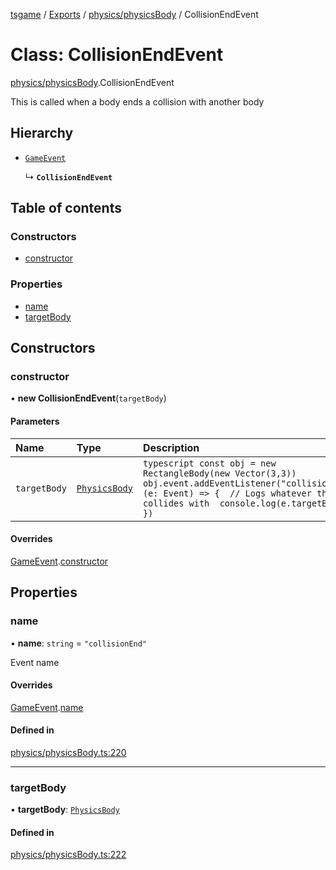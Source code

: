 [tsgame](../README.md) / [Exports](../modules.md) / [physics/physicsBody](../modules/physics_physicsBody.md) / CollisionEndEvent

# Class: CollisionEndEvent

[physics/physicsBody](../modules/physics_physicsBody.md).CollisionEndEvent

This is called when a body ends a collision with another
body

## Hierarchy

- [`GameEvent`](engine_event.GameEvent.md)

  ↳ **`CollisionEndEvent`**

## Table of contents

### Constructors

- [constructor](physics_physicsBody.CollisionEndEvent.md#constructor)

### Properties

- [name](physics_physicsBody.CollisionEndEvent.md#name)
- [targetBody](physics_physicsBody.CollisionEndEvent.md#targetbody)

## Constructors

### constructor

• **new CollisionEndEvent**(`targetBody`)

#### Parameters

| Name | Type | Description |
| :------ | :------ | :------ |
| `targetBody` | [`PhysicsBody`](physics_physicsBody.PhysicsBody.md) | ```typescript const obj = new RectangleBody(new Vector(3,3)) obj.event.addEventListener("collisionEnd", (e: Event) => {  // Logs whatever the body collides with  console.log(e.targetBody) }) ``` |

#### Overrides

[GameEvent](engine_event.GameEvent.md).[constructor](engine_event.GameEvent.md#constructor)

## Properties

### name

• **name**: `string` = `"collisionEnd"`

Event name

#### Overrides

[GameEvent](engine_event.GameEvent.md).[name](engine_event.GameEvent.md#name)

#### Defined in

[physics/physicsBody.ts:220](https://github.com/ashleycheung/tsgame/blob/d3a4e72/src/physics/physicsBody.ts#L220)

___

### targetBody

• **targetBody**: [`PhysicsBody`](physics_physicsBody.PhysicsBody.md)

#### Defined in

[physics/physicsBody.ts:222](https://github.com/ashleycheung/tsgame/blob/d3a4e72/src/physics/physicsBody.ts#L222)
